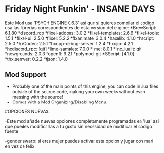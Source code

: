 # Friday Night Funkin' - INSANE DAYS
Este Mod usa 'PSYCH ENGINE 0.6.3' asi que si quieres compilar el codigo usa las librerias correspondientes de esta version del engine:
*BrewScript: 6.1.80
*discord_rcp
*flixel-addons: 3.0.2
*flixel-templates: 2.6.6
*flixel-tools: 1.5.1
*flixel-ui: 2.5.0
*flixel: 5.2.2
*flxanimate: 3.0.4
*haxelib: 4.1.0
*hscript: 2.5.0
*hxCodec: 2.5.1
*hxcpp-debug-server: 1.2.4
*hxcpp: 4.2.1
*hxdiscord_rpc: [git]
*lime-samples: 7.0.0
*lime: 8.0.1
*linc_luajit: git
*newgrounds: 2.0.3
*openfl: 9.2.1
*polymod: git
*SScript: [4.1.0]
*thx.semver: 0.2.2
*tjson: 1.4.0

## Mod Support
* Probably one of the main points of this engine, you can code in .lua files outside of the source code, making your own weeks without even messing with the source!
* Comes with a Mod Organizing/Disabling Menu.

#OPCIONES NUEVAS:

-Este mod añade nuevas opciones completamente programadas en 'lua' asi que puedes modificarlas a tu gusto sin necesidad
de modificar el codigo fuente

-gender swarp: si eres mujer puedes activar esta opcion y jugar con mari en vez de felix
